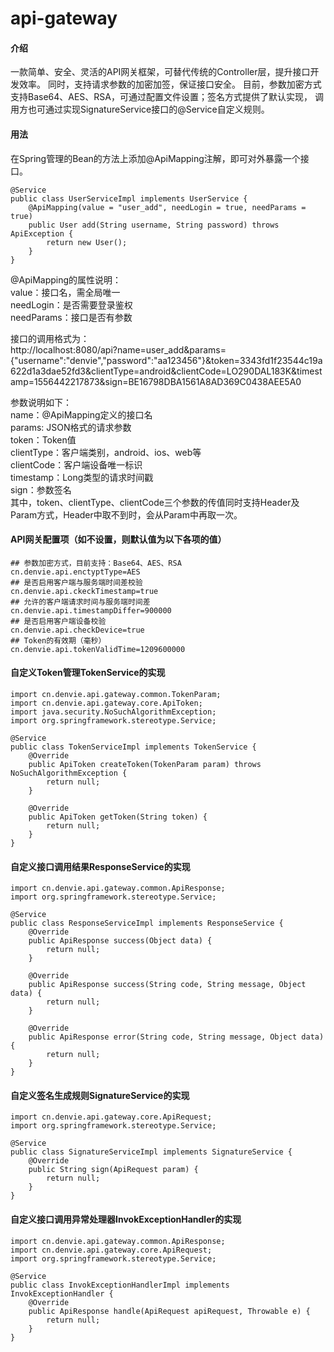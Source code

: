 # api-gateway

#### 介绍
一款简单、安全、灵活的API网关框架，可替代传统的Controller层，提升接口开发效率。
同时，支持请求参数的加密加签，保证接口安全。
目前，参数加密方式支持Base64、AES、RSA，可通过配置文件设置；签名方式提供了默认实现，
调用方也可通过实现SignatureService接口的@Service自定义规则。

#### 用法
在Spring管理的Bean的方法上添加@ApiMapping注解，即可对外暴露一个接口。
```
@Service
public class UserServiceImpl implements UserService {
    @ApiMapping(value = "user_add", needLogin = true, needParams = true)
    public User add(String username, String password) throws ApiException {
        return new User();
    }
}
```
@ApiMapping的属性说明：  
value：接口名，需全局唯一  
needLogin：是否需要登录鉴权  
needParams：接口是否有参数  

接口的调用格式为：  
http://localhost:8080/api?name=user_add&params={"username":"denvie","password":"aa123456"}&token=3343fd1f23544c19a622d1a3dae52fd3&clientType=android&clientCode=LO290DAL183K&timestamp=1556442217873&sign=BE16798DBA1561A8AD369C0438AEE5A0  

参数说明如下：  
name：@ApiMapping定义的接口名  
params: JSON格式的请求参数  
token：Token值  
clientType：客户端类别，android、ios、web等  
clientCode：客户端设备唯一标识  
timestamp：Long类型的请求时间戳  
sign：参数签名  
其中，token、clientType、clientCode三个参数的传值同时支持Header及Param方式，Header中取不到时，会从Param中再取一次。

#### API网关配置项（如不设置，则默认值为以下各项的值）
```
## 参数加密方式，目前支持：Base64、AES、RSA
cn.denvie.api.enctyptType=AES
## 是否启用客户端与服务端时间差校验
cn.denvie.api.ckeckTimestamp=true
## 允许的客户端请求时间与服务端时间差
cn.denvie.api.timestampDiffer=900000
## 是否启用客户端设备校验
cn.denvie.api.checkDevice=true
## Token的有效期（毫秒）
cn.denvie.api.tokenValidTime=1209600000
```

#### 自定义Token管理TokenService的实现
```
import cn.denvie.api.gateway.common.TokenParam;
import cn.denvie.api.gateway.core.ApiToken;
import java.security.NoSuchAlgorithmException;
import org.springframework.stereotype.Service;

@Service
public class TokenServiceImpl implements TokenService {
    @Override
    public ApiToken createToken(TokenParam param) throws NoSuchAlgorithmException {
        return null;
    }

    @Override
    public ApiToken getToken(String token) {
        return null;
    }
}
```

#### 自定义接口调用结果ResponseService的实现
```
import cn.denvie.api.gateway.common.ApiResponse;
import org.springframework.stereotype.Service;

@Service
public class ResponseServiceImpl implements ResponseService {
    @Override
    public ApiResponse success(Object data) {
        return null;
    }

    @Override
    public ApiResponse success(String code, String message, Object data) {
        return null;
    }

    @Override
    public ApiResponse error(String code, String message, Object data) {
        return null;
    }
}
```

#### 自定义签名生成规则SignatureService的实现
```
import cn.denvie.api.gateway.core.ApiRequest;
import org.springframework.stereotype.Service;

@Service
public class SignatureServiceImpl implements SignatureService {
    @Override
    public String sign(ApiRequest param) {
        return null;
    }
}
```

#### 自定义接口调用异常处理器InvokExceptionHandler的实现
```
import cn.denvie.api.gateway.common.ApiResponse;
import cn.denvie.api.gateway.core.ApiRequest;
import org.springframework.stereotype.Service;

@Service
public class InvokExceptionHandlerImpl implements InvokExceptionHandler {
    @Override
    public ApiResponse handle(ApiRequest apiRequest, Throwable e) {
        return null;
    }
}
```